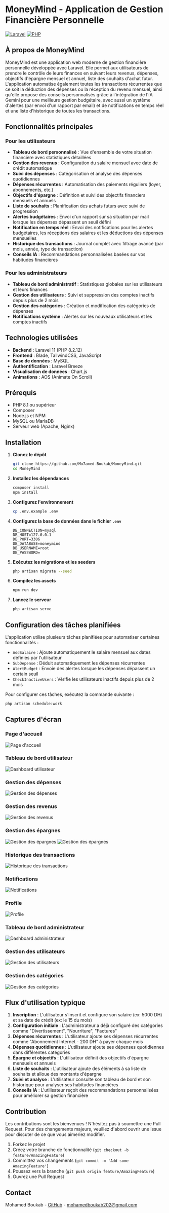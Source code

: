 # MoneyMind - Application de Gestion Financière Personnelle 

[![Laravel](https://img.shields.io/badge/Laravel-11.0-red.svg)](https://laravel.com)
[![PHP](https://img.shields.io/badge/PHP-8.2.12-blue.svg)](https://php.net)

## À propos de MoneyMind

MoneyMind est une application web moderne de gestion financière personnelle développée avec Laravel. Elle permet aux utilisateurs de prendre le contrôle de leurs finances en suivant leurs revenus, dépenses, objectifs d'épargne mensuel et annuel, liste des souhaits d'achat futur. L'application automatise également toutes les transactions récurrentes que ce soit la déduction des dépenses ou la réception du revenu mensuel, ainsi qu'elle propose des conseils personnalisés grâce à l'intégration de l'IA Gemini pour une meilleure gestion budgétaire, avec aussi un système d'alertes (par envoi d'un rapport par email) et de notifications en temps réel et une liste d'historique de toutes les transactions.

## Fonctionnalités principales

### Pour les utilisateurs
- **Tableau de bord personnalisé** : Vue d'ensemble de votre situation financière avec statistiques détaillées
- **Gestion des revenus** : Configuration du salaire mensuel avec date de crédit automatique
- **Suivi des dépenses** : Catégorisation et analyse des dépenses quotidiennes
- **Dépenses récurrentes** : Automatisation des paiements réguliers (loyer, abonnements, etc.)
- **Objectifs d'épargne** : Définition et suivi des objectifs financiers mensuels et annuels
- **Liste de souhaits** : Planification des achats futurs avec suivi de progression 
- **Alertes budgétaires** : Envoi d'un rapport sur sa situation par mail lorsque les dépenses dépassent un seuil défini
- **Notification en temps réel** : Envoi des notifications pour les alertes budgétaires, les réceptions des salaires et les déductions des dépenses mensuelles
- **Historique des transactions** : Journal complet avec filtrage avancé (par mois, année, type de transaction)
- **Conseils IA** : Recommandations personnalisées basées sur vos habitudes financières

### Pour les administrateurs
- **Tableau de bord administratif** : Statistiques globales sur les utilisateurs et leurs finances
- **Gestion des utilisateurs** : Suivi et suppression des comptes inactifs depuis plus de 2 mois
- **Gestion des catégories** : Création et modification des catégories de dépenses
- **Notifications système** : Alertes sur les nouveaux utilisateurs et les comptes inactifs

## Technologies utilisées

- **Backend** : Laravel 11 (PHP 8.2.12)
- **Frontend** : Blade, TailwindCSS, JavaScript
- **Base de données** : MySQL
- **Authentification** : Laravel Breeze
- **Visualisation de données** : Chart.js
- **Animations** : AOS (Animate On Scroll)

## Prérequis

- PHP 8.1 ou supérieur
- Composer
- Node.js et NPM
- MySQL ou MariaDB
- Serveur web (Apache, Nginx)

## Installation

1. **Clonez le dépôt**
   ```bash
   git clone https://github.com/Mo7amed-Boukab/MoneyMind.git
   cd MoneyMind
   ```

2. **Installez les dépendances**
   ```bash
   composer install
   npm install
   ```

3. **Configurez l'environnement**
   ```bash
   cp .env.example .env
   ```

4. **Configurez la base de données dans le fichier `.env`**
   ```
   DB_CONNECTION=mysql
   DB_HOST=127.0.0.1
   DB_PORT=3306
   DB_DATABASE=moneymind
   DB_USERNAME=root
   DB_PASSWORD=
   ```

5. **Exécutez les migrations et les seeders**
   ```bash
   php artisan migrate --seed
   ```

6. **Compilez les assets**
   ```bash
   npm run dev
   ```

7. **Lancez le serveur**
   ```bash
   php artisan serve
   ```

## Configuration des tâches planifiées

L'application utilise plusieurs tâches planifiées pour automatiser certaines fonctionnalités :

- `AddSalaire` : Ajoute automatiquement le salaire mensuel aux dates définies par l'utilisateur
- `SubDepense` : Déduit automatiquement les dépenses récurrentes
- `AlertBudget` : Envoie des alertes lorsque les dépenses dépassent un certain seuil
- `CheckInactiveUsers` : Vérifie les utilisateurs inactifs depuis plus de 2 mois

Pour configurer ces tâches, exécutez la commande suivante :

```bash
php artisan schedule:work
```

## Captures d'écran

### Page d'accueil
![Page d'accueil](public/screenshots/home-page.png)

### Tableau de bord utilisateur
![Dashboard utilisateur](public/screenshots/user-dashboard.png)

### Gestion des dépenses
![Gestion des dépenses](public/screenshots/depense.png)

### Gestion des revenus
![Gestion des revenus](public/screenshots/revenu.png)

### Gestion des épargnes
![Gestion des épargnes](public/screenshots/epargne-1.png)
![Gestion des épargnes](public/screenshots/epargne-2.png)

### Historique des transactions
![Historique des transactions](public/screenshots/historique.png)

### Notifications
![Notifications](public/screenshots/notification.png)

### Profile
![Profile](public/screenshots/profile.png)

### Tableau de bord administrateur
![Dashboard administrateur](public/screenshots/admin-dashboard.png)

### Gestion des utilisateurs
![Gestion des utilisateurs](public/screenshots/admin-users.png)

### Gestion des catégories
![Gestion des catégories](public/screenshots/admin-categorie.png)

## Flux d'utilisation typique

1. **Inscription** : L'utilisateur s'inscrit et configure son salaire (ex: 5000 DH) et sa date de crédit (ex: le 15 du mois)
2. **Configuration initiale** : L'administrateur a déjà configuré des catégories comme "Divertissement", "Nourriture", "Factures"
3. **Dépenses récurrentes** : L'utilisateur ajoute ses dépenses récurrentes comme "Abonnement Internet - 200 DH" à payer chaque mois
4. **Dépenses quotidiennes** : L'utilisateur ajoute ses dépenses quotidiennes dans différentes catégories
5. **Épargne et objectifs** : L'utilisateur définit des objectifs d'épargne mensuels et annuels
6. **Liste de souhaits** : L'utilisateur ajoute des éléments à sa liste de souhaits et alloue des montants d'épargne
7. **Suivi et analyse** : L'utilisateur consulte son tableau de bord et son historique pour analyser ses habitudes financières
8. **Conseils IA** : L'utilisateur reçoit des recommandations personnalisées pour améliorer sa gestion financière

## Contribution

Les contributions sont les bienvenues ! N'hésitez pas à soumettre une Pull Request. Pour des changements majeurs, veuillez d'abord ouvrir une issue pour discuter de ce que vous aimeriez modifier.

1. Forkez le projet
2. Créez votre branche de fonctionnalité (`git checkout -b feature/AmazingFeature`)
3. Committez vos changements (`git commit -m 'Add some AmazingFeature'`)
4. Poussez vers la branche (`git push origin feature/AmazingFeature`)
5. Ouvrez une Pull Request

## Contact

Mohamed Boukab - [GitHub](https://github.com/Mo7amed-Boukab) - mohamedboukab202@gmail.com